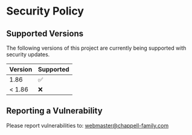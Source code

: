 # Security Policy

## Supported Versions

The following versions of this project are
currently being supported with security updates.

| Version | Supported          |
| ------- | ------------------ |
| 1.86    | :white_check_mark: |
| < 1.86  | :x:                |

## Reporting a Vulnerability

Please report vulnerabilities to: webmaster@chappell-family.com

